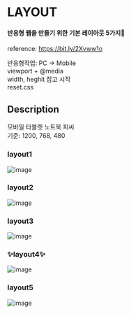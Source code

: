 # LAYOUT
#### 반응형 웹을 만들기 위한 기본 레이아웃 5가지📱
reference: https://bit.ly/2Xvww1o

반응형작업: PC -> Mobile</br>
viewport + @media</br>
width, heghit 잡고 시작</br>
reset.css</br>

## Description
모바일 타블렛 노트북 피씨</br>
기준: 1200, 768, 480</br>
### layout1
![image](https://user-images.githubusercontent.com/36736904/89446893-18d38800-d790-11ea-9622-8f7d23176e53.png)
</br>

### layout2
![image](https://user-images.githubusercontent.com/36736904/89446640-bed2c280-d78f-11ea-909a-458844dd78b5.png)
<br/>

### layout3
![image](https://user-images.githubusercontent.com/36736904/89446301-51269680-d78f-11ea-820f-a4284e744d26.png)
<br/>

### ✨layout4✨
![image](https://user-images.githubusercontent.com/36736904/89446945-2d178500-d790-11ea-95ac-26e01baecfec.png)
<br/>

### layout5
![image](https://user-images.githubusercontent.com/36736904/89446975-399bdd80-d790-11ea-8771-81a28cfb0eb7.png)
